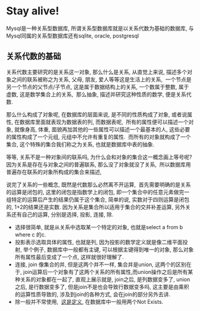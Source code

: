 # Stay alive!

Mysql是一种关系型数据库, 所谓关系型数据库就是以关系代数为基础的数据库, 与Mysql同属的关系型数据库还有sqlite, oracle, postgresql


## 关系代数的基础
关系代数主要研究的是关系这一对象, 那么什么是关系, 从直觉上来说, 描述多个对象之间的联系被称之为关系, 父母, 朋友, 爱人等等这是生活上的关系,  一个节点是另一个节点的父节点/子节点, 这是属于数据结构上的关系, 一个数属于整数, 属于虚数, 这是数学集合上的关系,  那么抽象, 描述并研究这种性质的数学, 便是关系代数.

那么什么构成了对象呢, 在数据库的层面来说, 是不同的性质构成了对象, 或者说属性, 在数据库里面就表现为数据表的列, 而数据表呢,  所有的属性便可以描述一个对象, 就像身高, 体重, 面貌再加其他的一些属性可以描述一个最基本的人, 这些必要的属性构成了一个元组, 元组中不允许有重复的属性.  而所有的对象就构成了一个集合, 这个特殊的集合我们称之为关系, 也就是数据库中表的抽象.

等等, 关系不是一种对象间的联系吗, 为什么会和对象的集合这一概念画上等号呢? 因为关系是存在与对象之间的普遍联系, 那么没了对象就没了关系,  所以数据库用普遍存在联系的对象所构成的集合来描述,  

说完了关系的一些概念, 既然是代数那么必然离不开运算,  首先需要明确的是关系的运算是闭包的, 这里的闭包是指数学上的闭包, 即一个集合中的任意元素做完一组特定的运算后产生的结果仍属于这个集合, 简单的说, 实数对于四则运算是闭包的, 1+2的结果还是实数. 因为关系是集合所以适用于集合的交并补差运算, 另外关系还有自己的运算, 分别是选择, 投影, 连接, 除.
  - 选择很简单, 就是从关系中选取某一个特定的对象, 也就是select a from b where c 的c.
  - 投影表示选取具体的属性, 也就是列, 因为投影的数学定义就是像二维平面投射, 举个例子, 数据库中一般都有主键, 可以根据主键得到唯一的对象, 那么对象所有属性最后变成了一个点, 这样就很好理解了.
  - 连接, join 像集合的并, 但是这两个并不一样, 集合并是union, 这两个的区别在于, join运算后一个对象有了这两个关系的所有属性,而union操作之后是所有某种关系的对象都在一起了, 直观上展示就是, join之后, 是列数据变多了, union之后, 是行数据变多了, 但是join不是也会导致行数据变多吗, 这主要是由乘积的运算性质导致的, 涉及到join的各种方式, 会在join的部分另外去讲.  
  - 除一般并不常使用,  [这是定义](https://blog.csdn.net/J__Max/article/details/83758433), 在数据库中一般用两个Not Exists.